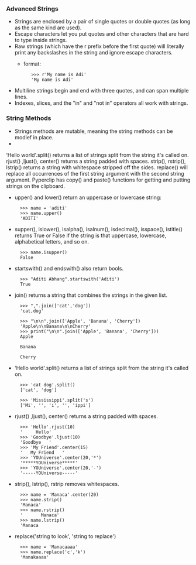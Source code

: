 ### Advanced Strings

- Strings are enclosed by a pair of single quotes or double quotes (as long as the same kind are used).
- Escape characters let you put quotes and other characters that are hard to type inside strings.
- Raw strings (which have the r prefix before the first quote) will literally print any backslashes in the string and ignore escape characters.
   - format:

            >>> r'My name is Adi'
            'My name is Adi'
- Multiline strings begin and end with three quotes, and can span multiple lines.
- Indexes, slices, and the "in" and "not in" operators all work with strings.

### String Methods

- Strings methods are mutable, meaning the string methods can be modief in place.
- 
‘Hello world'.split() returns a list of strings split from the string it's called on.
rjust() ,ljust(), center() returns a string padded with spaces.
strip(), rstrip(), lstrip() returns a string with whitespace stripped off the sides.
replace() will replace all occurrences of the first string argument with the second string argument.
Pyperclip has copy() and paste() functions for getting and putting strings on the clipboard.

- upper() and lower() return an uppercase or lowercase string:

        >>> name = 'aditi'
        >>> name.upper()
        'ADITI'

- supper(), islower(), isalpha(), isalnum(), isdecimal(), isspace(), istitle() returns True or False if the string is that uppercase, lowercase, alphabetical letters, and so on.

        >>> name.isupper()
        False
- startswith() and endswith() also return bools.

        >>> "Aditi Abhang".startswith('Aditi')
        True

- join() returns a string that combines the strings in the given list.

        >>> ",".join(['cat','dog'])
        'cat,dog'

        >>> "\n\n".join(['Apple', 'Banana', 'Cherry'])
        'Apple\n\nBanana\n\nCherry'
        >>> print("\n\n".join(['Apple', 'Banana', 'Cherry']))
        Apple

        Banana

        Cherry

- ‘Hello world'.split() returns a list of strings split from the string it's called on.

        >>> 'cat dog'.split()
        ['cat', 'dog']

        >>> 'Mississippi'.split('s')
        ['Mi', '', 'i', '', 'ippi']

- rjust() ,ljust(), center() returns a string padded with spaces.

        >>> 'Hello'.rjust(10)
        '     Hello'
        >>> 'Goodbye'.ljust(10)
        'Goodbye   '
        >>> 'My Friend'.center(15)
        '   My Friend   '
        >>> 'YOUniverse'.center(20,'*')
        '*****YOUniverse*****'
        >>> 'YOUniverse'.center(20,'-')
        '-----YOUniverse-----'

- strip(), lstrip(), rstrip removes whitespaces.

        >>> name = 'Manaca'.center(20)
        >>> name.strip()
        'Manaca'
        >>> name.rstrip()
        '       Manaca'
        >>> name.lstrip()
        'Manaca 

- replace('string to look', 'string to replace')

        >>> name = 'Manacaaaa'
        >>> name.replace('c','k')
        'Manakaaaa'
